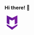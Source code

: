 ### Hi there! :eyes:


![alt-текст](https://github.com/adam-p/markdown-here/raw/master/src/common/images/icon48.png "Текст заголовка логотипа 1")



